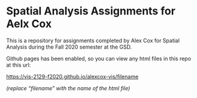 # Spatial Analysis Assignments for Aelx Cox

This is a repository for assignments completed by Alex Cox for Spatial Analysis during the Fall 2020 semester at the GSD.

Github pages has been enabled, so you can view any html files in this repo at this url:

https://vis-2129-f2020.github.io/alexcox-vis/filename

*(replace “filename” with the name of the html file)*
